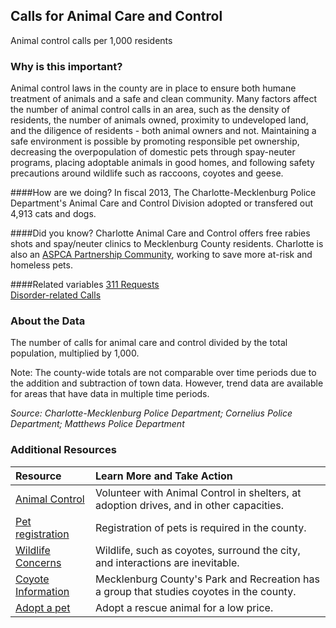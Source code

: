 ## Calls for Animal Care and Control
Animal control calls per 1,000 residents 

### Why is this important?
Animal control laws in the county are in place to ensure both humane treatment of animals and a safe and clean community. Many factors affect the number of animal control calls in an area, such as the density of residents, the number of animals owned, proximity to undeveloped land, and the diligence of residents - both animal owners and not. Maintaining a safe environment is possible by promoting responsible pet ownership, decreasing the overpopulation of domestic pets through spay-neuter programs, placing adoptable animals in good homes, and following safety precautions around wildlife such as raccoons, coyotes and geese. 

####How are we doing?
In fiscal 2013, The Charlotte-Mecklenburg Police Department's Animal Care and Control Division adopted or transfered out 4,913 cats and dogs.

####Did you know?
Charlotte Animal Care and Control offers free rabies shots and spay/neuter clinics to Mecklenburg County residents. Charlotte is also an [ASPCA Partnership Community](http://www.aspca.org/about-us/partnership-communities), working to save more at-risk and homeless pets. 

####Related variables
<a href="javascript:void(0)" onclick="model.metricId = 'm52'">311 Requests</a>  
<a href="javascript:void(0)" onclick="model.metricId = 'm60'">Disorder-related Calls</a>  

### About the Data
The number of calls for animal care and control divided by the total population, multiplied by 1,000.

Note: The county-wide totals are not comparable over time periods due to the addition and subtraction of town data. However, trend data are available for areas that have data in multiple time periods. 

_Source: Charlotte-Mecklenburg Police Department; Cornelius Police Department; Matthews Police Department_

### Additional Resources
|Resource | Learn More and Take Action | 
|:--- | :--- |
|[Animal Control](http://charmeck.org/city/charlotte/CMPD/organization/Support/AnimalControl/Pages/default.aspx)| Volunteer with Animal Control in shelters, at adoption drives, and in other capacities.
|[Pet registration](http://www.petdata.com/for-pet-owners/chr/license-online)| Registration of pets is required in the county.
|[Wildlife Concerns](http://charmeck.org/city/charlotte/CMPD/organization/Support/AnimalControl/livingwithwildlife/Pages/default.aspx) | Wildlife, such as coyotes, surround the city, and interactions are inevitable.
|[Coyote Information](http://charmeck.org/MECKLENBURG/COUNTY/PARKANDREC/STEWARDSHIPSERVICES/NATURALRESOURCES/Pages/Coyote.aspx)| Mecklenburg County's Park and Recreation has a group that studies coyotes in the county.
|[Adopt a pet](http://charmeck.org/city/charlotte/CMPD/organization/Support/AnimalControl/Adoption/Pages/default.aspx) | Adopt a rescue animal for a low price.